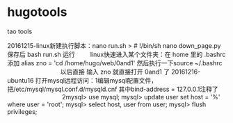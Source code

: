 # hugotools
tao tools

20161215-linux新建执行脚本：nano run.sh > # !/bin/sh nano down_page.py 保存后 bash run.sh 运行
         linux快速进入某个文件夹：在 home 里的 .bashrc 添加 alias zno = 'cd /home/hugo/web/0and1' 然后执行一下source ~/.bashrc 
                                  以后直接 输入 zno 就直接打开 0and1 了
20161216-ubuntu16 打开mysql远程访问：1编辑mysql配置文件，把/etc/mysql/mysql.conf.d/mysqld.cnf 其中bind-address = 127.0.0.1注释了
                                     2mysql> use mysql; 
                                      mysql> update user set host = '%' where user = 'root'; 
                                      mysql> select host, user from user; 
                                      mysql> flush privileges;
